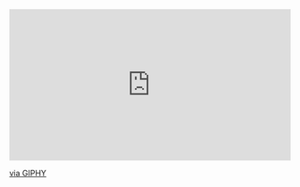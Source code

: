 <div style="width:100%;height:0;padding-bottom:54%;position:relative;"><iframe src="https://giphy.com/embed/YmzyCUWJzqops3umf0" width="100%" height="100%" style="position:absolute" frameBorder="0" class="giphy-embed" allowFullScreen></iframe></div><p><a href="https://giphy.com/gifs/YmzyCUWJzqops3umf0">via GIPHY</a></p>
